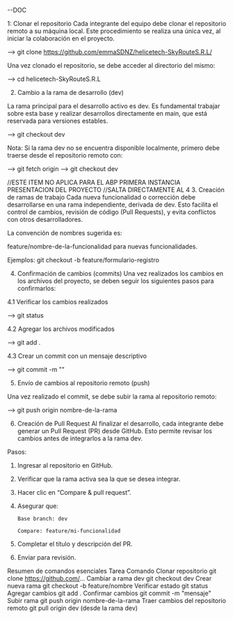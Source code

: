 --DOC 

1: Clonar el repositorio
Cada integrante del equipo debe clonar el repositorio remoto a su máquina local. Este procedimiento se realiza una única vez, al iniciar la colaboración en el proyecto.

-->     git clone https://github.com/emmaSDNZ/helicetech-SkyRouteS.R.L/

Una vez clonado el repositorio, se debe acceder al directorio del mismo:

-->     cd helicetech-SkyRouteS.R.L

2. Cambio a la rama de desarrollo (dev)

La rama principal para el desarrollo activo es dev. Es fundamental trabajar sobre esta base y <NO> realizar desarrollos directamente en main, que está reservada para versiones estables.

-->     git checkout dev

Nota: Si la rama dev no se encuentra disponible localmente, primero debe traerse desde el repositorio remoto con:

-->     git fetch origin
-->     git checkout dev

//ESTE ITEM NO APLICA PARA EL ABP PRIMERA INSTANCIA PRESENTACION DEL PROYECTO
//SALTA DIRECTAMENTE AL 4
3. Creación de ramas de trabajo
Cada nueva funcionalidad o corrección debe desarrollarse en una rama independiente, derivada de dev. Esto facilita el control de cambios, revisión de código (Pull Requests), y evita conflictos con otros desarrolladores.

La convención de nombres sugerida es:

feature/nombre-de-la-funcionalidad para nuevas funcionalidades.


Ejemplos:
git checkout -b feature/formulario-registro

4. Confirmación de cambios (commits)
Una vez realizados los cambios en los archivos del proyecto, se deben seguir los siguientes pasos para confirmarlos:

4.1 Verificar los cambios realizados

-->     git status

4.2 Agregar los archivos modificados 

-->     git add .

4.3 Crear un commit con un mensaje descriptivo

-->     git commit -m "<debe ser descriptivo>"

5. Envío de cambios al repositorio remoto (push)

Una vez realizado el commit, se debe subir la rama al repositorio remoto:

-->     git push origin nombre-de-la-rama


6. Creación de Pull Request
Al finalizar el desarrollo, cada integrante debe generar un Pull Request (PR) desde GitHub. Esto permite revisar los cambios antes de integrarlos a la rama dev.

Pasos:

1)  Ingresar al repositorio en GitHub.

2)  Verificar que la rama activa sea la que se desea integrar.

3)  Hacer clic en “Compare & pull request”.

4)  Asegurar que:

        Base branch: dev

        Compare: feature/mi-funcionalidad

5)  Completar el título y descripción del PR.

6)  Enviar para revisión.



Resumen de comandos esenciales
    Tarea	                    Comando
Clonar repositorio	    git clone https://github.com/...
Cambiar a rama dev	    git checkout dev
Crear nueva rama	    git checkout -b feature/nombre
Verificar estado	    git status
Agregar cambios	        git add .
Confirmar cambios	    git commit -m "mensaje"
Subir rama	            git push origin nombre-de-la-rama
Traer cambios del 
repositorio remoto	    git pull origin dev (desde la rama dev)